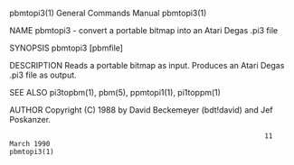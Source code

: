 pbmtopi3(1)                                                   General Commands Manual                                                  pbmtopi3(1)

NAME
       pbmtopi3 - convert a portable bitmap into an Atari Degas .pi3 file

SYNOPSIS
       pbmtopi3 [pbmfile]

DESCRIPTION
       Reads a portable bitmap as input.  Produces an Atari Degas .pi3 file as output.

SEE ALSO
       pi3topbm(1), pbm(5), ppmtopi1(1), pi1toppm(1)

AUTHOR
       Copyright (C) 1988 by David Beckemeyer (bdt!david) and Jef Poskanzer.

                                                                   11 March 1990                                                       pbmtopi3(1)

